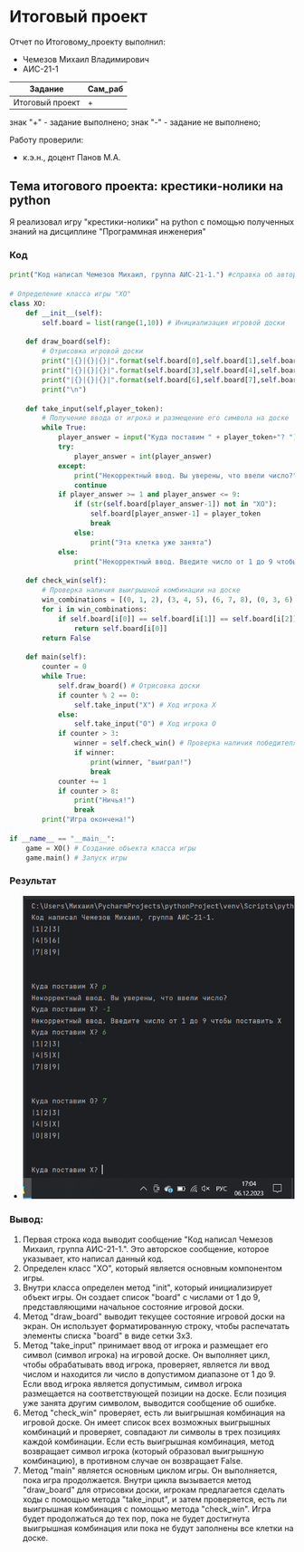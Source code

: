# Итоговый проект
Отчет по Итоговому_проекту выполнил:
- Чемезов Михаил Владимирович
- АИС-21-1

| Задание | Сам_раб |
| ------ | ------ |
| Итоговый проект | + |

знак "+" - задание выполнено; знак "-" - задание не выполнено;

Работу проверили:
- к.э.н., доцент Панов М.А.

## Тема итогового проекта: крестики-нолики на python
Я реализовал игру "крестики-нолики" на python с помощью полученных знаний на дисциплине "Программная инженерия"
### Код
```python
print("Код написал Чемезов Михаил, группа АИС-21-1.") #справка об авторе

# Определение класса игры "XO"
class XO:
    def __init__(self):
        self.board = list(range(1,10)) # Инициализация игровой доски

    def draw_board(self):
        # Отрисовка игровой доски
        print("|{}|{}|{}|".format(self.board[0],self.board[1],self.board[2]))
        print("|{}|{}|{}|".format(self.board[3],self.board[4],self.board[5]))
        print("|{}|{}|{}|".format(self.board[6],self.board[7],self.board[8]))
        print("\n")

    def take_input(self,player_token):
        # Получение ввода от игрока и размещение его символа на доске
        while True:
            player_answer = input("Куда поставим " + player_token+"? ")
            try:
                player_answer = int(player_answer)
            except:
                print("Некорректный ввод. Вы уверены, что ввели число?")
                continue
            if player_answer >= 1 and player_answer <= 9:
                if (str(self.board[player_answer-1]) not in "XO"):
                    self.board[player_answer-1] = player_token
                    break
                else:
                    print("Эта клетка уже занята")
            else:
                print("Некорректный ввод. Введите число от 1 до 9 чтобы поставить "+player_token)

    def check_win(self):
        # Проверка наличия выигрышной комбинации на доске
        win_combinations = [(0, 1, 2), (3, 4, 5), (6, 7, 8), (0, 3, 6), (1, 4, 7), (2, 5, 8), (0, 4, 8), (2, 4, 6)]
        for i in win_combinations:
            if self.board[i[0]] == self.board[i[1]] == self.board[i[2]]:
                return self.board[i[0]]
        return False

    def main(self):
        counter = 0
        while True:
            self.draw_board() # Отрисовка доски
            if counter % 2 == 0:
                self.take_input("X") # Ход игрока X
            else:
                self.take_input("O") # Ход игрока O
            if counter > 3:
                winner = self.check_win() # Проверка наличия победителя
                if winner:
                    print(winner, "выиграл!")
                    break
            counter += 1
            if counter > 8:
                print("Ничья!")
                break
        print("Игра окончена!")

if __name__ == "__main__":
    game = XO() # Создание объекта класса игры
    game.main() # Запуск игры
```

### Результат
- ![Результат](https://github.com/mvchemezov1/software-engineering/blob/%D0%98%D1%82%D0%BE%D0%B3%D0%BE%D0%B2%D1%8B%D0%B9_%D0%BF%D1%80%D0%BE%D0%B5%D0%BA%D1%82/pic/%D0%98%D1%82%D0%BE%D0%B3%D0%BE%D0%B2%D1%8B%D0%B9_%D0%BF%D1%80%D0%BE%D0%B5%D0%BA%D1%82.png)
### Вывод:
1. Первая строка кода выводит сообщение "Код написал Чемезов Михаил, группа АИС-21-1.". Это авторское сообщение, которое указывает, кто написал данный код.
2. Определен класс "XO", который является основным компонентом игры.
3. Внутри класса определен метод "init", который инициализирует объект игры. Он создает список "board" с числами от 1 до 9, представляющими начальное состояние игровой доски.
4. Метод "draw_board" выводит текущее состояние игровой доски на экран. Он использует форматированную строку, чтобы распечатать элементы списка "board" в виде сетки 3x3.
5. Метод "take_input" принимает ввод от игрока и размещает его символ (символ игрока) на игровой доске. Он выполняет цикл, чтобы обрабатывать ввод игрока, проверяет, является ли ввод числом и находится ли число в допустимом диапазоне от 1 до 9. Если ввод игрока является допустимым, символ игрока размещается на соответствующей позиции на доске. Если позиция уже занята другим символом, выводится сообщение об ошибке.
6. Метод "check_win" проверяет, есть ли выигрышная комбинация на игровой доске. Он имеет список всех возможных выигрышных комбинаций и проверяет, совпадают ли символы в трех позициях каждой комбинации. Если есть выигрышная комбинация, метод возвращает символ игрока (который образовал выигрышную комбинацию), в противном случае он возвращает False.
7. Метод "main" является основным циклом игры. Он выполняется, пока игра продолжается. Внутри цикла вызывается метод "draw_board" для отрисовки доски, игрокам предлагается сделать ходы с помощью метода "take_input", и затем проверяется, есть ли выигрышная комбинация с помощью метода "check_win". Игра будет продолжаться до тех пор, пока не будет достигнута выигрышная комбинация или пока не будут заполнены все клетки на доске.
